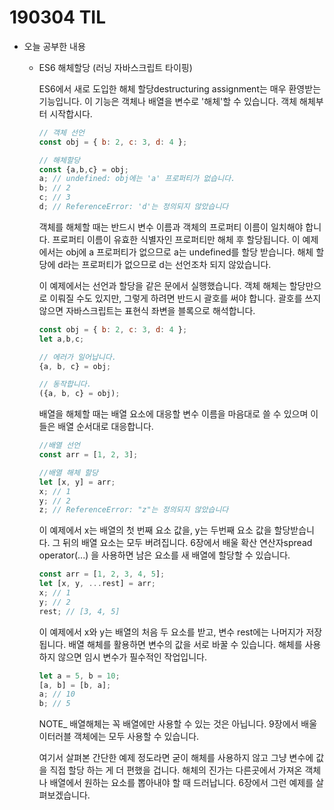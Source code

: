 # 190304 TIL

- 오늘 공부한 내용

  - ES6 해체할당 (러닝 자바스크립트 타이핑) 

    ES6에서 새로 도입한 해체 할당destructuring assignment는 매우 환영받는 기능입니다. 이 기능은 객체나 배열을 변수로 '해체'할 수 있습니다. 객체 해체부터 시작합시다.

    ```javascript
    // 객체 선언
    const obj = { b: 2, c: 3, d: 4 };
    
    // 해체할당
    const {a,b,c} = obj;
    a; // undefined: obj에는 'a' 프로퍼티가 없습니다.
    b; // 2
    c; // 3
    d; // ReferenceError: 'd'는 정의되지 않았습니다
    ```

    객체를 해체할 때는 반드시 변수 이름과 객체의 프로퍼티 이름이 일치해야 합니다. 프로퍼티 이름이 유효한 식별자인 프로퍼티만 해체 후 할당됩니다. 이 예제에서는  obj에 a 프로퍼티가 없으므로 a는 undefined를 할당 받습니다. 해체 할당에 d라는 프로퍼티가 없으므로 d는 선언조차 되지 않았습니다. 

    이 예제에서는 선언과 할당을 같은 문에서 실행했습니다. 객체 해체는 할당만으로 이뤄질 수도 있지만, 그렇게 하려면 반드시 괄호를 써야 합니다. 괄호를 쓰지 않으면 자바스크립트는 표현식 좌변을 블록으로 해석합니다.

    ```javascript
    const obj = { b: 2, c: 3, d: 4 };
    let a,b,c;
    
    // 에러가 일어납니다.
    {a, b, c} = obj;
    
    // 동작합니다.
    ({a, b, c} = obj);
    ```

    배열을 해체할 때는 배열 요소에 대응할 변수 이름을 마음대로 쓸 수 있으며 이들은 배열 순서대로 대응합니다.

    ```javascript
    //배열 선언
    const arr = [1, 2, 3];
    
    //배열 해체 할당
    let [x, y] = arr;
    x; // 1
    y; // 2
    z; // ReferenceError: "z"는 정의되지 않았습니다
    ```

    이 예제에서 x는 배열의 첫 번째 요소 값을, y는 두번째 요소 값을 할당받습니다. 그 뒤의 배열 요소는 모두 버려집니다. 6장에서 배울 확산 연산자spread operator(...) 을 사용하면 남은 요소를 새 배열에 할당할 수 있습니다.

    ```javascript
    const arr = [1, 2, 3, 4, 5];
    let [x, y, ...rest] = arr;
    x; // 1
    y; // 2
    rest; // [3, 4, 5]
    ```

    이 예제에서 x와 y는 배열의 처음 두 요소를 받고, 변수 rest에는 나머지가 저장됩니다. 배열 해체를 활용하면 변수의 값을 서로 바꿀 수 있습니다. 해체를 사용하지 않으면 임시 변수가 필수적인 작업입니다.

    ```javascript
    let a = 5, b = 10;
    [a, b] = [b, a];
    a; // 10
    b; // 5
    ```

    NOTE_ 배열해체는 꼭 배열에만 사용할 수 있는 것은 아닙니다. 9장에서 배울 이터러블 객체에는 모두 사용할 수 있습니다.

    

    여기서 살펴본 간단한 예제 정도라면 굳이 해체를 사용하지 않고 그냥 변수에 값을 직접 할당 하는 게 더 편했을 겁니다. 해체의 진가는 다른곳에서 가져온 객체나 배열에서 원하는 요소를 뽑아내야 할 때 드러납니다. 6장에서 그런 예제를 살펴보겠습니다. 